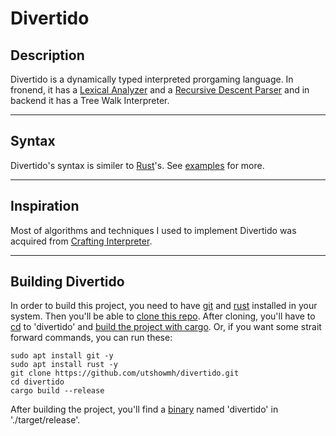 # Divertido

## Description

Divertido is a dynamically typed interpreted prorgaming language. In fronend, it has a [Lexical Analyzer](https://en.wikipedia.org/wiki/Lexical_analysis) and a [Recursive Descent Parser](https://en.wikipedia.org/wiki/Recursive_descent_parser) and in backend it has a Tree Walk Interpreter.

---

## Syntax

Divertido's syntax is similer to [Rust](https://www.rust-lang.org/)'s. See [examples](https://github.com/utshowmh/divertido/tree/main/examples) for more.

---

## Inspiration

Most of algorithms and techniques I used to implement Divertido was acquired from [Crafting Interpreter](https://www.craftinginterpreters.com/).

---

## Building Divertido

In order to build this project, you need to have [git](https://git-scm.com/downloads) and [rust](https://www.rust-lang.org/tools/install) installed in your system. Then you'll be able to [clone this repo](https://docs.github.com/en/repositories/creating-and-managing-repositories/cloning-a-repository). After cloning, you'll have to [cd](https://en.wikipedia.org/wiki/Cd_(command)) to 'divertido' and [build the project with cargo](https://doc.rust-lang.org/cargo/commands/cargo-build.html). Or, if you want some strait forward commands, you can run these:

```
sudo apt install git -y
sudo apt install rust -y
git clone https://github.com/utshowmh/divertido.git
cd divertido
cargo build --release
```

After building the project, you'll find a [binary](https://en.wikipedia.org/wiki/Executable) named 'divertido' in './target/release'.
